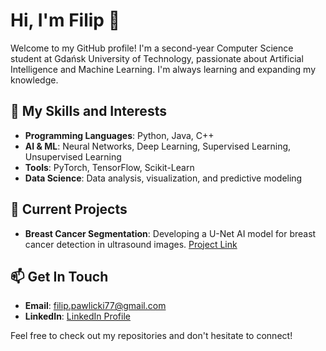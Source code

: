 # Hi, I'm Filip 👋

Welcome to my GitHub profile! I'm a second-year Computer Science student at Gdańsk University of Technology, passionate about Artificial Intelligence and Machine Learning. I'm always learning and expanding my knowledge.

## 🚀 My Skills and Interests
- **Programming Languages**: Python, Java, C++
- **AI & ML**: Neural Networks, Deep Learning, Supervised Learning, Unsupervised Learning
- **Tools**: PyTorch, TensorFlow, Scikit-Learn
- **Data Science**: Data analysis, visualization, and predictive modeling

## 🌱 Current Projects
- **Breast Cancer Segmentation**: Developing a U-Net AI model for breast cancer detection in ultrasound images. [Project Link](https://github.com/filippawlicki/BreastCancerSegmentation.git)

## 📫 Get In Touch
- **Email**: [filip.pawlicki77@gmail.com](mailto:filip.pawlicki77@gmail.com)
- **LinkedIn**: [LinkedIn Profile](https://www.linkedin.com/in/filip-pawlicki)

Feel free to check out my repositories and don't hesitate to connect!

